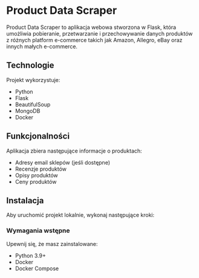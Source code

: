 # Product Data Scraper

Product Data Scraper to aplikacja webowa stworzona w Flask, która umożliwia pobieranie, przetwarzanie i przechowywanie danych produktów z różnych platform e-commerce takich jak Amazon, Allegro, eBay oraz innych małych e-commerce.

## Technologie

Projekt wykorzystuje:
- Python
- Flask
- BeautifulSoup
- MongoDB
- Docker

## Funkcjonalności

Aplikacja zbiera następujące informacje o produktach:
- Adresy email sklepów (jeśli dostępne)
- Recenzje produktów
- Opisy produktów
- Ceny produktów

## Instalacja

Aby uruchomić projekt lokalnie, wykonaj następujące kroki:

### Wymagania wstępne

Upewnij się, że masz zainstalowane:
- Python 3.9+
- Docker
- Docker Compose




